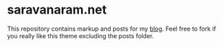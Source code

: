 # saravanaram.net

This repository contains markup and posts for my [blog](https://saravanaram.net). Feel free to fork if you really like this theme excluding the posts folder.
